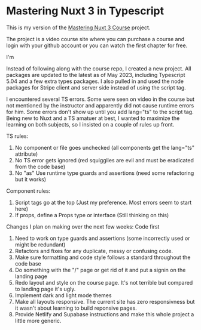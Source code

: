 # Mastering Nuxt 3 in Typescript

This is my version of the [Mastering Nuxt 3 Course](https://https://masteringnuxt.com/) project.

The project is a video course site where you can purchase a course and login with your github account or you can watch the first chapter for free.

I'm

Instead of following along with the course repo, I created a new project. All packages are updated to the latest as of May 2023, including Typescript 5.04 and a few extra types packages. I also pulled in and used the node packages for Stripe client and server side instead of using the script tag.

I encountered several TS errors. Some were seen on video in the course but not mentioned by the instructor and apparently did not cause runtime errors for him. Some errors don't show up until you add lang="ts" to the script tag. Being new to Nuxt and a TS amatuer at best, I wanted to maximize the learning on both subjects, so I insisted on a couple of rules up front.

TS rules:

1. No component or file goes unchecked (all components get the lang="ts" attribute)
2. No TS error gets ignored (red squigglies are evil and must be eradicated from the code base)
3. No "as" Use runtime type guards and assertions (need some refactoring but it works)

Component rules:

1. Script tags go at the top (Just my preference. Most errors seem to start here)
2. If props, define a Props type or interface (Still thinking on this)

Changes I plan on making over the next few weeks:
Code first

1. Need to work on type guards and assertions (some incorrectly used or might be redundant)
2. Refactors and fixes for any duplicate, messy or confusing code.
3. Make sure formatting and code style follows a standard throughout the code base
4. Do something with the "/" page or get rid of it and put a signin on the landing page
5. Redo layout and style on the course page. It's not terrible but compared to landing page it's ugly.
6. Implement dark and light mode themes
7. Make all layouts responsive. The current site has zero responsivness but it wasn't about learning to build reponsive pages.
8. Provide Netlify and Supabase instructions and make this whole project a little more generic.
